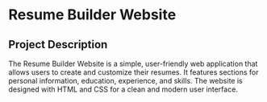 # Resume Builder Website

## Project Description
The Resume Builder Website is a simple, user-friendly web application that allows users to create and customize their resumes. It features sections for personal information, education, experience, and skills. The website is designed with HTML and CSS for a clean and modern user interface.


